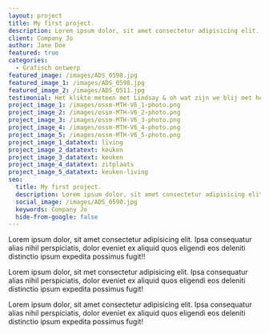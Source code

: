 ```yaml
---
layout: project
title: My first project.
description: Lorem ipsum dolor, sit amet consectetur adipisicing elit. Ipsa consequatur alias nihil perspiciatis.
client: Company Jo
author: Jane Doe
featured: true
categories: 
  - Grafisch ontwerp
featured_image: /images/ADS_0598.jpg
featured_image_1: /images/ADS_0598.jpg
featured_image_2: /images/ADS_0511.jpg
testimonial: Het klikte meteen met Lindsay & oh wat zijn we blij met het resultaat
project_image_1: /images/ossm-MTH-V6_1-photo.png
project_image_2: /images/ossm-MTH-V6_2-photo.png
project_image_3: /images/ossm-MTH-V6_3-photo.png
project_image_4: /images/ossm-MTH-V6_4-photo.png
project_image_5: /images/ossm-MTH-V6_5-photo.png
project_image_1_datatext: living
project_image_2_datatext: keuken
project_image_3_datatext: keuken
project_image_4_datatext: zitplaats
project_image_5_datatext: keuken-living
seo:
  title: My first project.
  description: Lorem ipsum dolor, sit amet consectetur adipisicing elit. Ipsa consequatur alias nihil perspiciatis.
  social_image: /images/ADS_0598.jpg
  keywords: Company Jo
  hide-from-google: false
---
```


Lorem ipsum dolor, sit amet consectetur adipisicing elit. Ipsa consequatur alias nihil perspiciatis, dolor eveniet ex aliquid quos eligendi eos deleniti distinctio ipsum expedita possimus fugit!!

Lorem ipsum dolor, sit met consectetur adipisicing elit. Ipsa consequatur alias nihil perspiciatis, dolor eveniet ex aliquid quos eligendi eos deleniti distinctio ipsum expedita possimus fugit!

Lorem ipsum dolor, sit amet consectetur adipisicing elit. Ipsa consequatur alias nihil perspiciatis, dolor eveniet ex aliquid quos eligendi eos deleniti distinctio ipsum expedita possimus fugit!